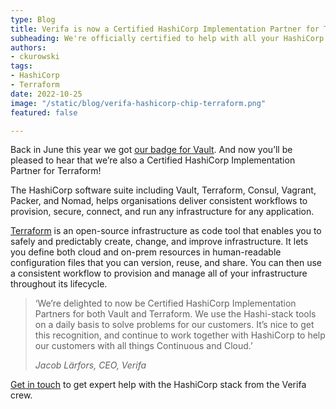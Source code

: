 ```yaml
---
type: Blog
title: Verifa is now a Certified HashiCorp Implementation Partner for Terraform!
subheading: We're officially certified to help with all your HashiCorp Terraform needs.
authors:
- ckurowski
tags:
- HashiCorp
- Terraform
date: 2022-10-25
image: "/static/blog/verifa-hashicorp-chip-terraform.png"
featured: false

---
```


Back in June this year we got [our badge for Vault](/blog/verifa-hashicorp-chip-vault-blog/). And now you’ll be pleased to hear that we’re also a Certified HashiCorp Implementation Partner for Terraform!

The HashiCorp software suite including Vault, Terraform, Consul, Vagrant, Packer, and Nomad, helps organisations deliver consistent workflows to provision, secure, connect, and run any infrastructure for any application.

[Terraform](https://www.terraform.io/) is an open-source infrastructure as code tool that enables you to safely and predictably create, change, and improve infrastructure. It lets you define both cloud and on-prem resources in human-readable configuration files that you can version, reuse, and share. You can then use a consistent workflow to provision and manage all of your infrastructure throughout its lifecycle.

>‘We’re delighted to now be Certified HashiCorp Implementation Partners for both Vault and Terraform. We use the Hashi-stack tools on a daily basis to solve problems for our customers. It’s nice to get this recognition, and continue to work together with HashiCorp to help our customers with all things Continuous and Cloud.’
>
> <cite>Jacob Lärfors, CEO, Verifa</cite>

[Get in touch](/contact/) to get expert help with the HashiCorp stack from the Verifa crew.
